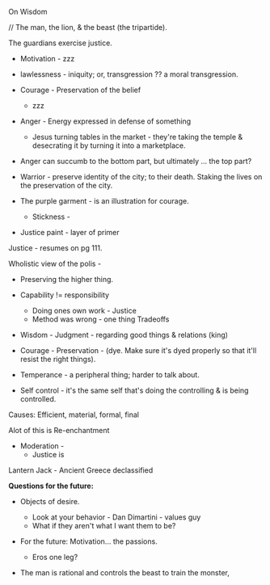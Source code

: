 On Wisdom

// The man, the lion, & the beast (the tripartide).

The guardians exercise justice.
- Motivation - zzz

- lawlessness - iniquity; or, transgression ?? a moral transgression.

- Courage - Preservation of the belief
	- zzz
- Anger - Energy expressed in defense of something
	- Jesus turning tables in the market - they're taking the temple & desecrating it by turning it into a marketplace.

- Anger can succumb to the bottom part, but ultimately ... the top part?

- Warrior - preserve identity of the city; to their death. Staking the lives on the preservation of the city.

- The purple garment - is an illustration for courage.
	- Stickness - 

- Justice paint - layer of primer

Justice - resumes on pg 111.

Wholistic view of the polis - 

- Preserving the higher thing.


- Capability != responsibility
	- Doing ones own work - Justice
	- Method was wrong - one thing
Tradeoffs


- Wisdom - Judgment - regarding good things & relations (king)
- Courage - Preservation - (dye. Make sure it's dyed properly so that it'll resist the right things).
- Temperance - a peripheral thing; harder to talk about.
- Self control - it's the same self that's doing the controlling & is being controlled.

Causes: Efficient, material, formal, final

Alot of this is Re-enchantment

- Moderation - 
	- Justice is 


Lantern Jack - Ancient Greece declassified

**Questions for the future:**
- Objects of desire.
	- Look at your behavior - Dan Dimartini - values guy
	- What if they aren't what I want them to be?
- For the future: Motivation... the passions.
	- Eros one leg?

- The man is rational and controls the beast to train the monster,